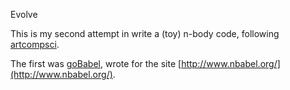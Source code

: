 Evolve

This is my second attempt in write a (toy) n-body code, following [artcompsci](http://www.artcompsci.org/).

The first was [goBabel](https://github.com/brunetto/gobabel), wrote for the site 
[http://www.nbabel.org/](http://www.nbabel.org/).


